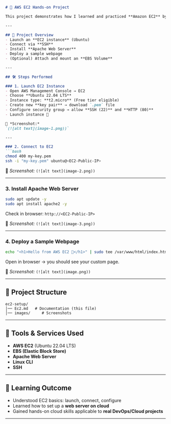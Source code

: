 
````markdown
# 🚀 AWS EC2 Hands-on Project

This project demonstrates how I learned and practiced **Amazon EC2** by launching a virtual server, configuring it, and hosting a simple website.  

---

## 📌 Project Overview
- Launch an **EC2 instance** (Ubuntu)
- Connect via **SSH**
- Install **Apache Web Server**
- Deploy a sample webpage
- (Optional) Attach and mount an **EBS Volume**

---

## 🛠️ Steps Performed

### 1. Launch EC2 Instance
- Open AWS Management Console → EC2
- Choose **Ubuntu 22.04 LTS**
- Instance type: **t2.micro** (Free tier eligible)
- Create new **key pair** → download `.pem` file
- Configure security group → allow **SSH (22)** and **HTTP (80)**
- Launch instance 🎉

📸 *Screenshot:*  
`(![alt text](image-1.png))`

---

### 2. Connect to EC2
```bash
chmod 400 my-key.pem
ssh -i "my-key.pem" ubuntu@<EC2-Public-IP>
````

📸 *Screenshot:*
`(![alt text](image-2.png))`

---

### 3. Install Apache Web Server

```bash
sudo apt update -y
sudo apt install apache2 -y
```

Check in browser:
`http://<EC2-Public-IP>`

📸 *Screenshot:*
`(![alt text](image-3.png))`

---

### 4. Deploy a Sample Webpage

```bash
echo "<h1>Hello from AWS EC2 🚀</h1>" | sudo tee /var/www/html/index.html
```

Open in browser → you should see your custom page.

📸 *Screenshot:*
`(![alt text](image.png))`

---


## 📂 Project Structure

```
ec2-setup/
│── Ec2.md   # Documentation (this file)
│── images/     # Screenshots
```

---

## 🔧 Tools & Services Used

* **AWS EC2** (Ubuntu 22.04 LTS)
* **EBS (Elastic Block Store)**
* **Apache Web Server**
* **Linux CLI**
* **SSH**

---

## 🎯 Learning Outcome

* Understood EC2 basics: launch, connect, configure
* Learned how to set up a **web server on cloud**
* Gained hands-on cloud skills applicable to **real DevOps/Cloud projects**

---

